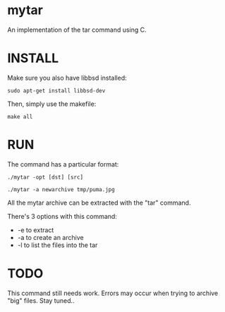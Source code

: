 # mytar
An implementation of the tar command using C.


# INSTALL

Make sure you also have libbsd installed:
```
sudo apt-get install libbsd-dev
```
Then, simply use the makefile:
```
make all
```

# RUN
The command has a particular format:
```
./mytar -opt [dst] [src]
```
```
./mytar -a newarchive tmp/puma.jpg
```
All the mytar archive can be extracted with the "tar" command.


There's 3 options with this command:

- -e to extract
- -a to create an archive
- -l to list the files into the tar


# TODO
This command still needs work. Errors may occur when trying to archive "big" files. Stay tuned..
